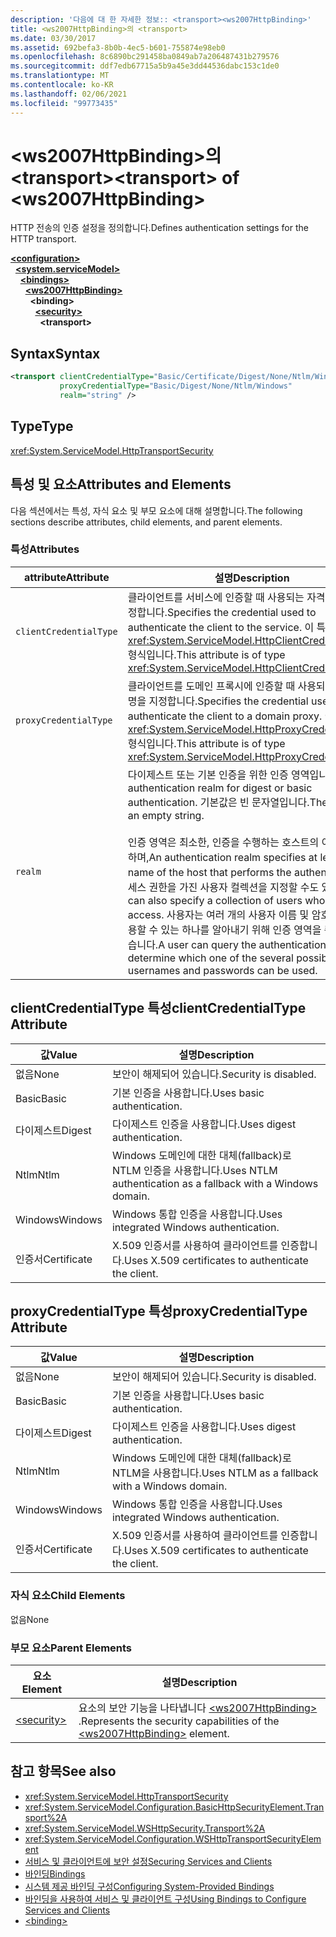 ```yaml
---
description: '다음에 대 한 자세한 정보:: <transport><ws2007HttpBinding>'
title: <ws2007HttpBinding>의 <transport>
ms.date: 03/30/2017
ms.assetid: 692befa3-8b0b-4ec5-b601-755874e98eb0
ms.openlocfilehash: 8c6890bc291458ba0849ab7a206487431b279576
ms.sourcegitcommit: ddf7edb67715a5b9a45e3dd44536dabc153c1de0
ms.translationtype: MT
ms.contentlocale: ko-KR
ms.lasthandoff: 02/06/2021
ms.locfileid: "99773435"
---
```

# <a name="transport-of-ws2007httpbinding"></a><span data-ttu-id="5b1b8-103">\<ws2007HttpBinding>의 \<transport></span><span class="sxs-lookup"><span data-stu-id="5b1b8-103">\<transport> of \<ws2007HttpBinding></span></span>

<span data-ttu-id="5b1b8-104">HTTP 전송의 인증 설정을 정의합니다.</span><span class="sxs-lookup"><span data-stu-id="5b1b8-104">Defines authentication settings for the HTTP transport.</span></span>  
  
[**\<configuration>**](../configuration-element.md)\
&nbsp;&nbsp;[**\<system.serviceModel>**](system-servicemodel.md)\
&nbsp;&nbsp;&nbsp;&nbsp;[**\<bindings>**](bindings.md)\
&nbsp;&nbsp;&nbsp;&nbsp;&nbsp;&nbsp;[**\<ws2007HttpBinding>**](ws2007httpbinding.md)\
&nbsp;&nbsp;&nbsp;&nbsp;&nbsp;&nbsp;&nbsp;&nbsp;**\<binding>**\
&nbsp;&nbsp;&nbsp;&nbsp;&nbsp;&nbsp;&nbsp;&nbsp;&nbsp;&nbsp;[**\<security>**](security-of-ws2007httpbinding.md)\
&nbsp;&nbsp;&nbsp;&nbsp;&nbsp;&nbsp;&nbsp;&nbsp;&nbsp;&nbsp;&nbsp;&nbsp;**\<transport>**  
  
## <a name="syntax"></a><span data-ttu-id="5b1b8-105">Syntax</span><span class="sxs-lookup"><span data-stu-id="5b1b8-105">Syntax</span></span>  
  
```xml  
<transport clientCredentialType="Basic/Certificate/Digest/None/Ntlm/Windows"
           proxyCredentialType="Basic/Digest/None/Ntlm/Windows"
           realm="string" />
```  
  
## <a name="type"></a><span data-ttu-id="5b1b8-106">Type</span><span class="sxs-lookup"><span data-stu-id="5b1b8-106">Type</span></span>  

 <xref:System.ServiceModel.HttpTransportSecurity>  
  
## <a name="attributes-and-elements"></a><span data-ttu-id="5b1b8-107">특성 및 요소</span><span class="sxs-lookup"><span data-stu-id="5b1b8-107">Attributes and Elements</span></span>  

 <span data-ttu-id="5b1b8-108">다음 섹션에서는 특성, 자식 요소 및 부모 요소에 대해 설명합니다.</span><span class="sxs-lookup"><span data-stu-id="5b1b8-108">The following sections describe attributes, child elements, and parent elements.</span></span>  
  
### <a name="attributes"></a><span data-ttu-id="5b1b8-109">특성</span><span class="sxs-lookup"><span data-stu-id="5b1b8-109">Attributes</span></span>  
  
|<span data-ttu-id="5b1b8-110">attribute</span><span class="sxs-lookup"><span data-stu-id="5b1b8-110">Attribute</span></span>|<span data-ttu-id="5b1b8-111">설명</span><span class="sxs-lookup"><span data-stu-id="5b1b8-111">Description</span></span>|  
|---------------|-----------------|  
|`clientCredentialType`|<span data-ttu-id="5b1b8-112">클라이언트를 서비스에 인증할 때 사용되는 자격 증명을 지정합니다.</span><span class="sxs-lookup"><span data-stu-id="5b1b8-112">Specifies the credential used to authenticate the client to the service.</span></span> <span data-ttu-id="5b1b8-113">이 특성은 <xref:System.ServiceModel.HttpClientCredentialType> 형식입니다.</span><span class="sxs-lookup"><span data-stu-id="5b1b8-113">This attribute is of type <xref:System.ServiceModel.HttpClientCredentialType>.</span></span>|  
|`proxyCredentialType`|<span data-ttu-id="5b1b8-114">클라이언트를 도메인 프록시에 인증할 때 사용되는 자격 증명을 지정합니다.</span><span class="sxs-lookup"><span data-stu-id="5b1b8-114">Specifies the credential used to authenticate the client to a domain proxy.</span></span> <span data-ttu-id="5b1b8-115">이 특성은 <xref:System.ServiceModel.HttpProxyCredentialType> 형식입니다.</span><span class="sxs-lookup"><span data-stu-id="5b1b8-115">This attribute is of type <xref:System.ServiceModel.HttpProxyCredentialType>.</span></span>|  
|`realm`|<span data-ttu-id="5b1b8-116">다이제스트 또는 기본 인증을 위한 인증 영역입니다.</span><span class="sxs-lookup"><span data-stu-id="5b1b8-116">The authentication realm for digest or basic authentication.</span></span> <span data-ttu-id="5b1b8-117">기본값은 빈 문자열입니다.</span><span class="sxs-lookup"><span data-stu-id="5b1b8-117">The default is an empty string.</span></span><br /><br /> <span data-ttu-id="5b1b8-118">인증 영역은 최소한, 인증을 수행하는 호스트의 이름을 지정하며,</span><span class="sxs-lookup"><span data-stu-id="5b1b8-118">An authentication realm specifies at least the name of the host that performs the authentication.</span></span> <span data-ttu-id="5b1b8-119">액세스 권한을 가진 사용자 컬렉션을 지정할 수도 있습니다.</span><span class="sxs-lookup"><span data-stu-id="5b1b8-119">It can also specify a collection of users who have access.</span></span> <span data-ttu-id="5b1b8-120">사용자는 여러 개의 사용자 이름 및 암호 중에서 사용할 수 있는 하나를 알아내기 위해 인증 영역을 쿼리할 수 있습니다.</span><span class="sxs-lookup"><span data-stu-id="5b1b8-120">A user can query the authentication realm to determine which one of the several possible usernames and passwords can be used.</span></span>|  
  
## <a name="clientcredentialtype-attribute"></a><span data-ttu-id="5b1b8-121">clientCredentialType 특성</span><span class="sxs-lookup"><span data-stu-id="5b1b8-121">clientCredentialType Attribute</span></span>  
  
|<span data-ttu-id="5b1b8-122">값</span><span class="sxs-lookup"><span data-stu-id="5b1b8-122">Value</span></span>|<span data-ttu-id="5b1b8-123">설명</span><span class="sxs-lookup"><span data-stu-id="5b1b8-123">Description</span></span>|  
|-----------|-----------------|  
|<span data-ttu-id="5b1b8-124">없음</span><span class="sxs-lookup"><span data-stu-id="5b1b8-124">None</span></span>|<span data-ttu-id="5b1b8-125">보안이 해제되어 있습니다.</span><span class="sxs-lookup"><span data-stu-id="5b1b8-125">Security is disabled.</span></span>|  
|<span data-ttu-id="5b1b8-126">Basic</span><span class="sxs-lookup"><span data-stu-id="5b1b8-126">Basic</span></span>|<span data-ttu-id="5b1b8-127">기본 인증을 사용합니다.</span><span class="sxs-lookup"><span data-stu-id="5b1b8-127">Uses basic authentication.</span></span>|  
|<span data-ttu-id="5b1b8-128">다이제스트</span><span class="sxs-lookup"><span data-stu-id="5b1b8-128">Digest</span></span>|<span data-ttu-id="5b1b8-129">다이제스트 인증을 사용합니다.</span><span class="sxs-lookup"><span data-stu-id="5b1b8-129">Uses digest authentication.</span></span>|  
|<span data-ttu-id="5b1b8-130">Ntlm</span><span class="sxs-lookup"><span data-stu-id="5b1b8-130">Ntlm</span></span>|<span data-ttu-id="5b1b8-131">Windows 도메인에 대한 대체(fallback)로 NTLM 인증을 사용합니다.</span><span class="sxs-lookup"><span data-stu-id="5b1b8-131">Uses NTLM authentication as a fallback with a Windows domain.</span></span>|  
|<span data-ttu-id="5b1b8-132">Windows</span><span class="sxs-lookup"><span data-stu-id="5b1b8-132">Windows</span></span>|<span data-ttu-id="5b1b8-133">Windows 통합 인증을 사용합니다.</span><span class="sxs-lookup"><span data-stu-id="5b1b8-133">Uses integrated Windows authentication.</span></span>|  
|<span data-ttu-id="5b1b8-134">인증서</span><span class="sxs-lookup"><span data-stu-id="5b1b8-134">Certificate</span></span>|<span data-ttu-id="5b1b8-135">X.509 인증서를 사용하여 클라이언트를 인증합니다.</span><span class="sxs-lookup"><span data-stu-id="5b1b8-135">Uses X.509 certificates to authenticate the client.</span></span>|  
  
## <a name="proxycredentialtype-attribute"></a><span data-ttu-id="5b1b8-136">proxyCredentialType 특성</span><span class="sxs-lookup"><span data-stu-id="5b1b8-136">proxyCredentialType Attribute</span></span>  
  
|<span data-ttu-id="5b1b8-137">값</span><span class="sxs-lookup"><span data-stu-id="5b1b8-137">Value</span></span>|<span data-ttu-id="5b1b8-138">설명</span><span class="sxs-lookup"><span data-stu-id="5b1b8-138">Description</span></span>|  
|-----------|-----------------|  
|<span data-ttu-id="5b1b8-139">없음</span><span class="sxs-lookup"><span data-stu-id="5b1b8-139">None</span></span>|<span data-ttu-id="5b1b8-140">보안이 해제되어 있습니다.</span><span class="sxs-lookup"><span data-stu-id="5b1b8-140">Security is disabled.</span></span>|  
|<span data-ttu-id="5b1b8-141">Basic</span><span class="sxs-lookup"><span data-stu-id="5b1b8-141">Basic</span></span>|<span data-ttu-id="5b1b8-142">기본 인증을 사용합니다.</span><span class="sxs-lookup"><span data-stu-id="5b1b8-142">Uses basic authentication.</span></span>|  
|<span data-ttu-id="5b1b8-143">다이제스트</span><span class="sxs-lookup"><span data-stu-id="5b1b8-143">Digest</span></span>|<span data-ttu-id="5b1b8-144">다이제스트 인증을 사용합니다.</span><span class="sxs-lookup"><span data-stu-id="5b1b8-144">Uses digest authentication.</span></span>|  
|<span data-ttu-id="5b1b8-145">Ntlm</span><span class="sxs-lookup"><span data-stu-id="5b1b8-145">Ntlm</span></span>|<span data-ttu-id="5b1b8-146">Windows 도메인에 대한 대체(fallback)로 NTLM을 사용합니다.</span><span class="sxs-lookup"><span data-stu-id="5b1b8-146">Uses NTLM as a fallback with a Windows domain.</span></span>|  
|<span data-ttu-id="5b1b8-147">Windows</span><span class="sxs-lookup"><span data-stu-id="5b1b8-147">Windows</span></span>|<span data-ttu-id="5b1b8-148">Windows 통합 인증을 사용합니다.</span><span class="sxs-lookup"><span data-stu-id="5b1b8-148">Uses integrated Windows authentication.</span></span>|  
|<span data-ttu-id="5b1b8-149">인증서</span><span class="sxs-lookup"><span data-stu-id="5b1b8-149">Certificate</span></span>|<span data-ttu-id="5b1b8-150">X.509 인증서를 사용하여 클라이언트를 인증합니다.</span><span class="sxs-lookup"><span data-stu-id="5b1b8-150">Uses X.509 certificates to authenticate the client.</span></span>|  
  
### <a name="child-elements"></a><span data-ttu-id="5b1b8-151">자식 요소</span><span class="sxs-lookup"><span data-stu-id="5b1b8-151">Child Elements</span></span>  

 <span data-ttu-id="5b1b8-152">없음</span><span class="sxs-lookup"><span data-stu-id="5b1b8-152">None</span></span>  
  
### <a name="parent-elements"></a><span data-ttu-id="5b1b8-153">부모 요소</span><span class="sxs-lookup"><span data-stu-id="5b1b8-153">Parent Elements</span></span>  
  
|<span data-ttu-id="5b1b8-154">요소</span><span class="sxs-lookup"><span data-stu-id="5b1b8-154">Element</span></span>|<span data-ttu-id="5b1b8-155">설명</span><span class="sxs-lookup"><span data-stu-id="5b1b8-155">Description</span></span>|  
|-------------|-----------------|  
|[\<security>](security-of-ws2007httpbinding.md)|<span data-ttu-id="5b1b8-156">요소의 보안 기능을 나타냅니다 [\<ws2007HttpBinding>](ws2007httpbinding.md) .</span><span class="sxs-lookup"><span data-stu-id="5b1b8-156">Represents the security capabilities of the [\<ws2007HttpBinding>](ws2007httpbinding.md) element.</span></span>|  
  
## <a name="see-also"></a><span data-ttu-id="5b1b8-157">참고 항목</span><span class="sxs-lookup"><span data-stu-id="5b1b8-157">See also</span></span>

- <xref:System.ServiceModel.HttpTransportSecurity>
- <xref:System.ServiceModel.Configuration.BasicHttpSecurityElement.Transport%2A>
- <xref:System.ServiceModel.WSHttpSecurity.Transport%2A>
- <xref:System.ServiceModel.Configuration.WSHttpTransportSecurityElement>
- [<span data-ttu-id="5b1b8-158">서비스 및 클라이언트에 보안 설정</span><span class="sxs-lookup"><span data-stu-id="5b1b8-158">Securing Services and Clients</span></span>](../../../wcf/feature-details/securing-services-and-clients.md)
- [<span data-ttu-id="5b1b8-159">바인딩</span><span class="sxs-lookup"><span data-stu-id="5b1b8-159">Bindings</span></span>](../../../wcf/bindings.md)
- [<span data-ttu-id="5b1b8-160">시스템 제공 바인딩 구성</span><span class="sxs-lookup"><span data-stu-id="5b1b8-160">Configuring System-Provided Bindings</span></span>](../../../wcf/feature-details/configuring-system-provided-bindings.md)
- [<span data-ttu-id="5b1b8-161">바인딩을 사용하여 서비스 및 클라이언트 구성</span><span class="sxs-lookup"><span data-stu-id="5b1b8-161">Using Bindings to Configure Services and Clients</span></span>](../../../wcf/using-bindings-to-configure-services-and-clients.md)
- [\<binding>](bindings.md)
